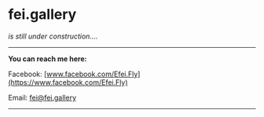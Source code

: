 # fei.gallery

*is still under construction....*

---

**You can reach me here:**


Facebook: [www.facebook.com/Efei.Fly](https://www.facebook.com/Efei.Fly)

Email: [fei@fei.gallery](mailto:fei@fei.gallery)

---

